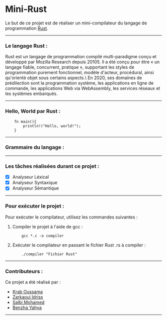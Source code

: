 # Mini-Rust

Le but de ce projet est de réaliser un mini-compilateur du langage de programmation [Rust](https://www.rust-lang.org/).

___
### **Le langage Rust :**

Rust est un langage de programmation compilé multi-paradigme conçu et développé par Mozilla Research depuis 20105. Il a été conçu pour être « un langage fiable, concurrent, pratique », supportant les styles de programmation purement fonctionnel, modèle d'acteur, procédural, ainsi qu'orienté objet sous certains aspects.\\
En 2020, ses domaines de prédilection sont la programmation système, les applications en ligne de commande, les applications Web via WebAssembly, les services réseaux et les systèmes embarqués.
___
### **Hello, World par Rust :**
```
    fn main(){
        println!("Hello, world!");
    }
```
___
### **Grammaire du langage :**

___
### **Les tâches réalisées durant ce projet :**

- [x] Analyseur Léxical
- [x] Analyseur Syntaxique
- [x] Analyseur Sémantique
___
### **Pour exécuter le projet :**
Pour exécuter le compilateur, utilisez les commandes suivantes :
1. Compiler le projet à l'aide de gcc :
    ``` cd "Mini-Rust"
        gcc *.c -o compiler
    ```
2. Exécuter le compilateur en passant le fichier Rust .rs à compiler :
    ```
        ./compiler "Fichier Rust"
    ```

___
### **Contributeurs :**
Ce projet a été réalisé par : 
  
  * [Krab Oussama](https://github.com/oussama1611)
  * [Zarkaoui Idriss](https://github.com/ZarkaouiI)
  * [Salbi Mohamed](https://github.com/vulture990)
  * [Benzha Yahya](https://github.com/OdapX)
  
___
